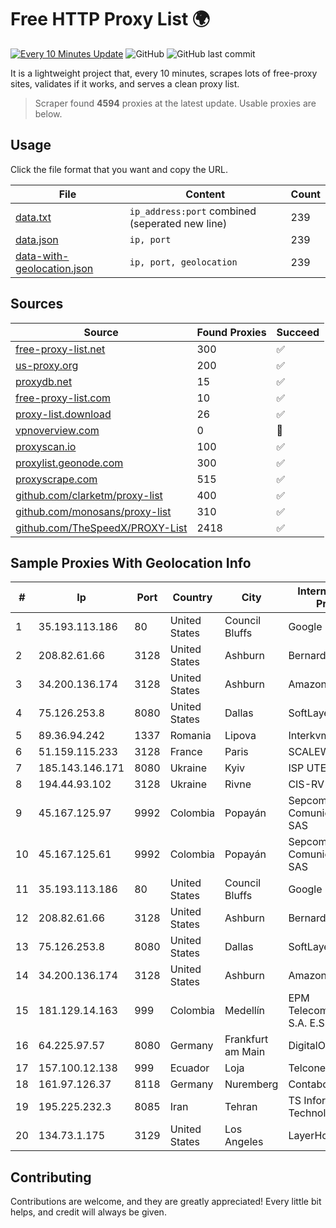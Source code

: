 
# Free HTTP Proxy List 🌍

[![Every 10 Minutes Update](https://github.com/mertguvencli/http-proxy-list/actions/workflows/main.yml/badge.svg?branch=main)](https://github.com/mertguvencli/http-proxy-list/actions/workflows/main.yml)
![GitHub](https://img.shields.io/github/license/mertguvencli/http-proxy-list)
![GitHub last commit](https://img.shields.io/github/last-commit/mertguvencli/http-proxy-list)

It is a lightweight project that, every 10 minutes, scrapes lots of free-proxy sites, validates if it works, and serves a clean proxy list.


> Scraper found **4594** proxies at the latest update. Usable proxies are below.

## Usage

Click the file format that you want and copy the URL.


|File|Content|Count|
|----|-------|-----|
|[data.txt](https://raw.githubusercontent.com/mertguvencli/http-proxy-list/main/proxy-list/data.txt)|`ip_address:port` combined (seperated new line)|239|
|[data.json](https://raw.githubusercontent.com/mertguvencli/http-proxy-list/main/proxy-list/data.json)|`ip, port`|239|
|[data-with-geolocation.json](https://raw.githubusercontent.com/mertguvencli/http-proxy-list/main/proxy-list/data-with-geolocation.json)|`ip, port, geolocation`|239|

## Sources

|Source|Found Proxies|Succeed|
|------|-------------|-------|
|[free-proxy-list.net](https://free-proxy-list.net)|300|✅|
|[us-proxy.org](https://www.us-proxy.org)|200|✅|
|[proxydb.net](http://proxydb.net)|15|✅|
|[free-proxy-list.com](https://free-proxy-list.com/?page=&port=&type%5B%5D=http&type%5B%5D=https&up_time=0&search=Search)|10|✅|
|[proxy-list.download](https://www.proxy-list.download/HTTP)|26|✅|
|[vpnoverview.com](https://vpnoverview.com/privacy/anonymous-browsing/free-proxy-servers)|0|🚫|
|[proxyscan.io](https://www.proxyscan.io)|100|✅|
|[proxylist.geonode.com](https://proxylist.geonode.com/api/proxy-list?limit=300&page=1&sort_by=lastChecked&sort_type=desc&protocols=http,https)|300|✅|
|[proxyscrape.com](https://api.proxyscrape.com/v2/?request=displayproxies&protocol=http&timeout=10000&country=all&ssl=all&anonymity=all)|515|✅|
|[github.com/clarketm/proxy-list](https://raw.githubusercontent.com/clarketm/proxy-list/master/proxy-list-raw.txt)|400|✅|
|[github.com/monosans/proxy-list](https://raw.githubusercontent.com/monosans/proxy-list/main/proxies/http.txt)|310|✅|
|[github.com/TheSpeedX/PROXY-List](https://raw.githubusercontent.com/TheSpeedX/PROXY-List/master/http.txt)|2418|✅|


## Sample Proxies With Geolocation Info

|#|Ip|Port|Country|City|Internet Service Provider|
|-|--|----|-------|----|-------------------------|
|1|35.193.113.186|80|United States|Council Bluffs|Google LLC|
|2|208.82.61.66|3128|United States|Ashburn|Bernardi Sounds|
|3|34.200.136.174|3128|United States|Ashburn|Amazon.com, Inc.|
|4|75.126.253.8|8080|United States|Dallas|SoftLayer|
|5|89.36.94.242|1337|Romania|Lipova|Interkvm Host SRL|
|6|51.159.115.233|3128|France|Paris|SCALEWAY|
|7|185.143.146.171|8080|Ukraine|Kyiv|ISP UTELS|
|8|194.44.93.102|3128|Ukraine|Rivne|CIS-RV|
|9|45.167.125.97|9992|Colombia|Popayán|Sepcom Comunicaciones SAS|
|10|45.167.125.61|9992|Colombia|Popayán|Sepcom Comunicaciones SAS|
|11|35.193.113.186|80|United States|Council Bluffs|Google LLC|
|12|208.82.61.66|3128|United States|Ashburn|Bernardi Sounds|
|13|75.126.253.8|8080|United States|Dallas|SoftLayer|
|14|34.200.136.174|3128|United States|Ashburn|Amazon.com, Inc.|
|15|181.129.14.163|999|Colombia|Medellín|EPM Telecomunicaciones S.A. E.S.P.|
|16|64.225.97.57|8080|Germany|Frankfurt am Main|DigitalOcean, LLC|
|17|157.100.12.138|999|Ecuador|Loja|Telconet S.A|
|18|161.97.126.37|8118|Germany|Nuremberg|Contabo GmbH|
|19|195.225.232.3|8085|Iran|Tehran|TS Information Technology Limited|
|20|134.73.1.175|3129|United States|Los Angeles|LayerHost|



## Contributing

Contributions are welcome, and they are greatly appreciated! Every
little bit helps, and credit will always be given.

